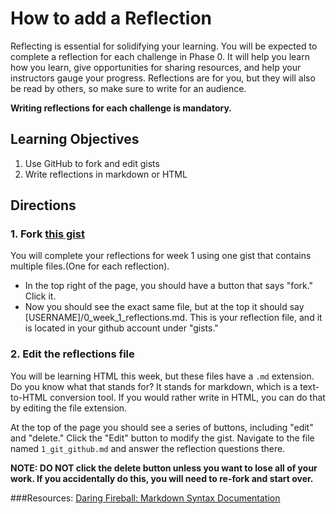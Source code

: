 # How to add a Reflection

Reflecting is essential for solidifying your learning. You will be expected to complete a reflection for each challenge in Phase 0. It will help you learn how you learn, give opportunities for sharing resources, and help your instructors gauge your progress. Reflections are for you, but they will also be read by others, so make sure to write for an audience. 

**Writing reflections for each challenge is mandatory.**

## Learning Objectives

1. Use GitHub to fork and edit gists
2. Write reflections in markdown or HTML

## Directions

### 1. Fork [this gist](https://gist.github.com/dbc-challenges/83e529e4c416967a0dde/)
You will complete your reflections for week 1 using one gist that contains multiple files.(One for each reflection). 

* In the top right of the page, you should have a button that says "fork." Click it. 
* Now you should see the exact same file, but at the top it should say [USERNAME]/0_week_1_reflections.md. This is your reflection file, and it is located in your github account under "gists."

### 2. Edit the reflections file

You will be learning HTML this week, but these files have a `.md` extension. Do you know what that stands for? It stands for markdown, which is a text-to-HTML conversion tool.  If you would rather write in HTML, you can do that by editing the file extension. 

At the top of the page you should see a series of buttons, including "edit" and "delete." Click the "Edit" button to modify the gist. Navigate to the file named `1_git_github.md` and answer the reflection questions there. 

**NOTE: DO NOT click the delete button unless you want to lose all of your work. If you accidentally do this, you will need to re-fork and start over.**


###Resources:
[Daring Fireball: Markdown Syntax Documentation](http://daringfireball.net/projects/markdown/syntax) 
